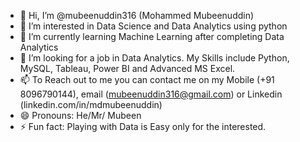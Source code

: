 - 👋 Hi, I’m @mubeenuddin316 (Mohammed Mubeenuddin)
- 👀 I’m interested in Data Science and Data Analytics using python
- 🌱 I’m currently learning Machine Learning after completing Data Analytics
- 💞️ I’m looking for a job in Data Analytics. My Skills include Python, MySQL, Tableau, Power BI and Advanced MS Excel.
- 📫 To Reach out to me you can contact me on my Mobile (+91 8096790144), email (mubeenuddin316@gmail.com) or Linkedin (linkedin.com/in/mdmubeenuddin)
- 😄 Pronouns: He/Mr/ Mubeen
- ⚡ Fun fact: Playing with Data is Easy only for the interested.

<!---
mubeenuddin316/mubeenuddin316 is a ✨ special ✨ repository because its `README.md` (this file) appears on your GitHub profile.
You can click the Preview link to take a look at your changes.
--->
